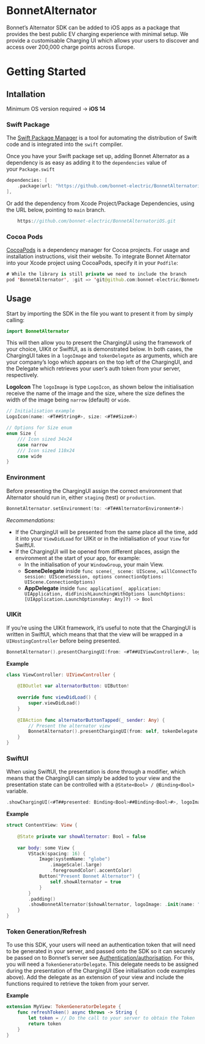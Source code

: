 # BonnetAlternator

Bonnet’s Alternator SDK can be added to iOS apps as a package that provides the best public EV charging experience with minimal setup. We provide a customisable Charging UI which allows your users to discover and access over 200,000 charge points across Europe.

# Getting Started

## Intallation

Minimum OS version required -> **iOS 14**

### Swift Package

The [Swift Package Manager](https://swift.org/package-manager/) is a tool for automating the distribution of Swift code and is integrated into the `swift` compiler.

Once you have your Swift package set up, adding Bonnet Alternator as a dependency is as easy as adding it to the `dependencies` value of your `Package.swift`

```swift
dependencies: [
    .package(url: "https://github.com/bonnet-electric/BonnetAlternatoriOS.git", branch: "main")
],
```

Or add the dependency from Xcode Project/Package Dependencies, using the URL below, pointing to `main` branch.

```swift
    https://github.com/bonnet-electric/BonnetAlternatoriOS.git
```

### Cocoa Pods

[CocoaPods](https://cocoapods.org/) is a dependency manager for Cocoa projects. For usage and installation instructions, visit their website. To integrate Bonnet Alternator into your Xcode project using CocoaPods, specify it in your `Podfile`:

```swift
# While the library is still private we need to include the branch
pod 'BonnetAlternator', :git => 'git@github.com:bonnet-electric/BonnetAlternatoriOS.git', :branch => 'main'
```

## Usage

Start by importing the SDK in the file you want to present it from by simply calling:

```swift
import BonnetAlternator
```

This will then allow you to present the ChargingUI using the framework of your choice, UIKit or SwiftUI, as is demonstrated below. In both cases, the ChargingUI takes in a `logoImage` and `tokenDelegate` as arguments, which are your company’s logo which appears on the top left of the ChargingUI, and the Delegate which retrieves your user’s auth token from your server, respectively.

**LogoIcon**
The `logoImage` is type `LogoIcon`, as shown below the initialisation receive the name of the image and the size, where the size defines the width of the image being `narrow` (default) or `wide`.

```swift
// Initialisation example
LogoIcon(name: <#T##String#>, size: <#T##Size#>)

// Options for Size enum
enum Size {
    /// Icon sized 34x24
    case narrow
    /// Icon sized 110x24
    case wide
}
```

### Environment
Before presenting the ChargingUI assign the correct environment that Alternator should run in, either `staging` (test) or `production`.

```swift
BonnetAlternator.setEnvironment(to: <#T##AlternatorEnvironment#>)
```
*Recommendations:*
- If the ChargingUI will be presented from the same place all the time, add it into your `ViewDidLoad` for UIKit or in the initialisation of your `View` for SwiftUI.
- If the ChargingUI will be opened from different places, assign the environment at the start of your app, for example: 
    - In the initialisation of your `WindowGroup`, your main View.
    - **SceneDelegate** inside `func scene(_ scene: UIScene, willConnectTo session: UISceneSession, options connectionOptions: UIScene.ConnectionOptions)`
    - **AppDelegate** inside `func application(_ application: UIApplication, didFinishLaunchingWithOptions launchOptions: [UIApplication.LaunchOptionsKey: Any]?) -> Bool`

### UIKit
If you’re using the UIKit framework, it’s useful to note that the ChargingUI is written in SwiftUI, which means that that the view will be wrapped in a `UIHostingController` before being presented.

```swift
BonnetAlternator().presentChargingUI(from: <#T##UIViewController#>, logoImage: <#T##LogoIcon?#>, tokenDelegate: <#T##TokenGeneratorDelegate?#>)
```

**Example**
```swift
class ViewController: UIViewController {
    
    @IBOutlet var alternatorButton: UIButton!
    
    override func viewDidLoad() {
        super.viewDidLoad()
    }
    
    @IBAction func alternatorButtonTapped(_ sender: Any) {
        // Present the alternator view
        BonnetAlternator().presentChargingUI(from: self, tokenDelegate: self)
    }
}
```

### SwiftUI
When using SwiftUI, the presentation is done through a modifier, which means that the ChargingUI can simply be added to your view and the presentation state can be controlled with a `@State<Bool> / @Binding<Bool>` variable.

```swift
.showChargingUI(<#T##presented: Binding<Bool>##Binding<Bool>#>, logoImageName: <#T##String?#>, tokenDelegate: <#T##TokenGeneratorDelegate?#>)
```

**Example**
```swift
struct ContentView: View {
    
    @State private var showAlternator: Bool = false
    
    var body: some View {
        VStack(spacing: 16) {
            Image(systemName: "globe")
                .imageScale(.large)
                .foregroundColor(.accentColor)
            Button("Present Bonnet Alternator") {
                self.showAlternator = true
            }
        }
        .padding()
        .showBonnetAlternator($showAlternator, logoImage: .init(name: "bonnet.logo"), tokenDelegate: nil)
    }
}
```

### Token Generation/Refresh

To use this SDK, your users will need an authentication token that will need to be generated in your server, and passed onto the SDK so it can securely be passed on to Bonnet’s server see [Authentication/authorisation](https://www.notion.so/Authentication-authorisation-6a391f45fffc46e9a09dff6f8e683b85?pvs=21). For this, you will need a `TokenGeneratorDelegate`.
This delegate needs to be assigned during the presentation of the ChargingUI (See initialisation code examples above).
Add the delegate as an extension of your view and include the functions required to retrieve the token from your server.

**Example**
```swift
extension MyView: TokenGeneratorDelegate {
    func refreshToken() async throws -> String {
        let token = // Do the call to your server to obtain the Token
        return token
    }
}
```

